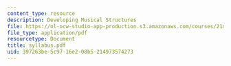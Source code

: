 ```yaml
---
content_type: resource
description: Developing Musical Structures
file: https://ol-ocw-studio-app-production.s3.amazonaws.com/courses/21m-113-developing-musical-structures-fall-2002/397263be5c9716e208b5214973574273_syllabus.pdf
file_type: application/pdf
resourcetype: Document
title: syllabus.pdf
uid: 397263be-5c97-16e2-08b5-214973574273
---
```

